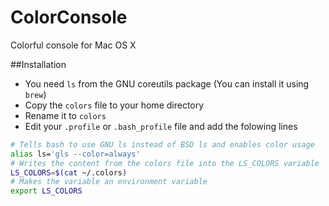 ColorConsole
============

Colorful console for Mac OS X

##Installation
- You need ```ls``` from the GNU coreutils package (You can install it using ```brew```)
- Copy the ```colors``` file to your home directory
- Rename it to ```colors```
- Edit your ```.profile``` or ```.bash_profile``` file and add the folowing lines

```bash
# Tells bash to use GNU ls instead of BSD ls and enables color usage 
alias ls='gls --color=always'
# Writes the content from the colors file into the LS_COLORS variable
LS_COLORS=$(cat ~/.colors)
# Makes the variable an environment variable
export LS_COLORS

```
